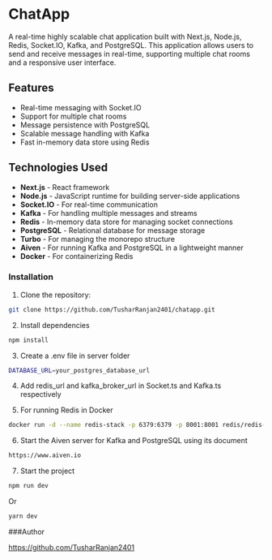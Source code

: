 # ChatApp

A real-time highly scalable chat application built with Next.js, Node.js, Redis, Socket.IO, Kafka, and PostgreSQL. This application allows users to send and receive messages in real-time, supporting multiple chat rooms and a responsive user interface.

## Features

- Real-time messaging with Socket.IO
- Support for multiple chat rooms
- Message persistence with PostgreSQL
- Scalable message handling with Kafka
- Fast in-memory data store using Redis

## Technologies Used

- **Next.js** - React framework
- **Node.js** - JavaScript runtime for building server-side applications
- **Socket.IO** - For real-time communication
- **Kafka** - For handling multiple messages and streams
- **Redis** - In-memory data store for managing socket connections
- **PostgreSQL** - Relational database for message storage
- **Turbo** - For managing the monorepo structure
- **Aiven** - For running Kafka and PostgreSQL in a lightweight manner
- **Docker** - For containerizing Redis

### Installation

1. Clone the repository:

```bash
git clone https://github.com/TusharRanjan2401/chatapp.git
```

2. Install dependencies

```bash
npm install
```

3. Create a .env file in server folder

```bash
DATABASE_URL=your_postgres_database_url
```

4. Add redis_url and kafka_broker_url in Socket.ts and Kafka.ts respectively

5. For running Redis in Docker

```bash
docker run -d --name redis-stack -p 6379:6379 -p 8001:8001 redis/redis-stack:latest
```

6. Start the Aiven server for Kafka and PostgreSQL using its document

```bash
https://www.aiven.io
```

7. Start the project

```bash
npm run dev
```

Or

```bash
yarn dev
```

###Author

https://github.com/TusharRanjan2401
